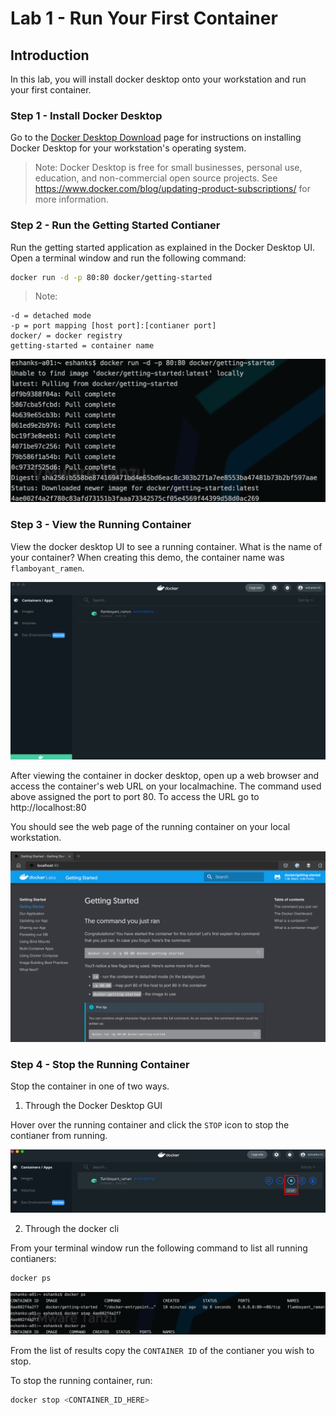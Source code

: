 # Lab 1 - Run Your First Container

## Introduction

In this lab, you will install docker desktop onto your workstation and run your first container.

### Step 1 - Install Docker Desktop

Go to the [Docker Desktop Download](https://docs.docker.com/desktop/) page for instructions on installing Docker Desktop for your workstation's operating system.

>Note: Docker Desktop is free for small businesses, personal use, education, and non-commercial open source projects. See https://www.docker.com/blog/updating-product-subscriptions/ for more information.

### Step 2 - Run the Getting Started Contianer

Run the getting started application as explained in the Docker Desktop UI. Open a terminal window and run the following command:

```bash
docker run -d -p 80:80 docker/getting-started
```

>Note:

```text
-d = detached mode
-p = port mapping [host port]:[contianer port]
docker/ = docker registry
getting-started = container name
```

![Getting Started CLI Command](../img/DockerRun1-CLI.png)

### Step 3 -  View the Running Container

View the docker desktop UI to see a running container. 
What is the name of your container? When creating this demo, the container name was `flamboyant_ramen`. 

![Docker GUI Running Container](../img/DockerContainer1.png)

After viewing the container in docker desktop, open up a web browser and access the container's web URL on your localmachine. The command used above assigned the port to port 80. To access the URL go to http://localhost:80

You should see the web page of the running container on your local workstation.

![Getting Started Web Page!](../img/Localhost1.png)

### Step 4 - Stop the Running Container

Stop the container in one of two ways.

1. Through the Docker Desktop GUI

Hover over the running container and click the `STOP` icon to stop the contianer from running. 

![Stop Container in GUI](../img/ContainerStop.png)

2. Through the docker cli

From your terminal window run the following command to list all running contianers:

```bash
docker ps
```

![stop container in CLI](../img/DockerPS-cli.png)

From the list of results copy the `CONTAINER ID` of the contianer you wish to stop.

To stop the running container, run:

``` bash
docker stop <CONTAINER_ID_HERE>
```
